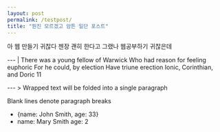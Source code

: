 ```yaml
---
layout: post
permalink: /testpost/
title: "뭔진 모르겠고 암튼 일단 포스트"
---
```



아 웹 만들기 귀찮다 젠장
괜히 한다고 그랬나
웹공부하기 귀찮은데

 --- |
   There was a young fellow of Warwick
   Who had reason for feeling euphoric
       For he could, by election
       Have triune erection
   Ionic, Corinthian, and Doric 11
   
 --- >
   Wrapped text
   will be folded
   into a single
   paragraph

   Blank lines denote
   paragraph breaks
   
 - {name: John Smith, age: 33}
 - name: Mary Smith
   age: 2